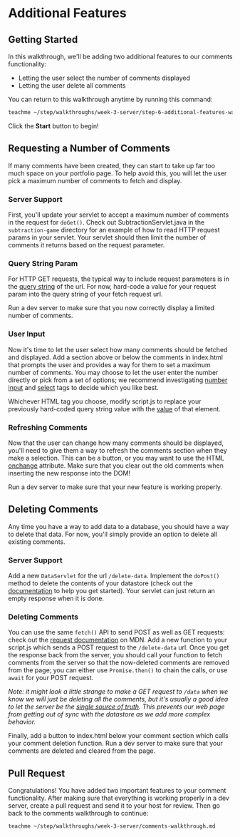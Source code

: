 # Additional Features

## Getting Started

In this walkthrough, we'll be adding two additional features to
our comments functionality:

-   Letting the user select the number of comments displayed
-   Letting the user delete all comments

You can return to this walkthrough anytime by running this command:

```bash
teachme ~/step/walkthroughs/week-3-server/step-6-additional-features-walkthrough.md
```

Click the **Start** button to begin!

## Requesting a Number of Comments

If many comments have been created, they can start to take up far too much space
on your portfolio page. To help avoid this, you will let the user pick a
maximum number of comments to fetch and display.

### Server Support

First, you'll update your servlet to accept a maximum number of comments
in the request for `doGet()`. Check out SubtractionServlet.java in the
`subtraction-game` directory for an example of how to read HTTP request
params in your servlet. Your servlet should then limit the number of comments
it returns based on the request parameter.

### Query String Param

For HTTP GET requests, the typical way to include request parameters
is in the [query string](https://en.wikipedia.org/wiki/Query_string)
of the url. For now, hard-code a value for your request param into
the query string of your fetch request url.

Run a dev server to make sure that you now correctly display a limited
number of comments.

### User Input

Now it's time to let the user select how many comments should be fetched
and displayed. Add a section above or below the comments in index.html
that prompts the user and provides a way for them to set a maximum number
of comments. You may choose to let the user enter the number directly or
pick from a set of options; we recommend investigating
[number input](https://www.w3schools.com/tags/att_input_type_number.asp)
and [select](https://www.w3schools.com/tags/tag_select.asp) tags to
decide which you like best.

Whichever HTML tag you choose, modify script.js to replace your previously
hard-coded query string value with the
[value](https://www.w3schools.com/tags/att_value.asp) of that element.

### Refreshing Comments

Now that the user can change how many comments should be displayed, you'll
need to give them a way to refresh the comments section when they make
a selection. This can be a button, or you may want to use the HTML
[onchange](https://www.w3schools.com/tags/att_onchange.asp) attribute.
Make sure that you clear out the old comments when inserting the
new response into the DOM!

Run a dev server to make sure that your new feature is working properly.

## Deleting Comments

Any time you have a way to add data to a database, you should have a way
to delete that data. For now, you'll simply provide an option to delete
all existing comments.

### Server Support

Add a new `DataServlet` for the url `/delete-data`. Implement the
`doPost()` method to delete the contents of your datastore (check out the
[documentation](https://cloud.google.com/appengine/dsocs/standard/java/datastore/creating-entities#Deleting_entities)
to help you get started). Your servlet can just return an empty response
when it is done.

### Deleting Comments

You can use the same `fetch()` API to send POST as well as GET requests:
check out the
[request documentation](https://developer.mozilla.org/en-US/docs/Web/API/Request)
on MDN. Add a new function to your script.js which sends a POST request to
the `/delete-data` url. Once you get the response back from the server, you
should call your function to fetch comments from the server so that the
now-deleted comments are removed from the page; you can either use
`Promise.then()` to chain the calls, or use `await` for your POST request.

*Note: it might look a little strange to make a GET request to `/data`
when we know we will just be deleting all the comments, but it's usually
a good idea to let the server be the
[single source of truth](https://en.wikipedia.org/wiki/Single_source_of_truth).
This prevents our web page from getting out of sync with the datastore
as we add more complex behavior.*

Finally, add a button to index.html below your comment section which calls
your comment deletion function. Run a dev server to make sure that
your comments are deleted and cleared from the page.

## Pull Request

Congratulations! You have added two important features to your comment
functionality. After making sure that everything is working properly in
a dev server, create a pull request and send it to your host for
review. Then go back to the comments walkthrough to continue:

```bash
teachme ~/step/walkthroughs/week-3-server/comments-walkthrough.md
```
